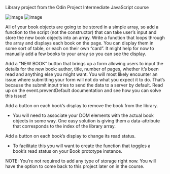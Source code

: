 Library project from the Odin Project Intermediate JavaScript course

![image](https://github.com/Melanie-J-Baker/Library-Project/assets/104843873/2d02d8e8-7515-4362-a7aa-4d184ceb2ced)
![image](https://github.com/Melanie-J-Baker/Library-Project/assets/104843873/38e950ef-664d-4a58-b79a-ccaf904b21f9)

All of your book objects are going to be stored in a simple array, so add a function to the script (not the constructor) that can take user’s input and store the new book objects into an array. Write a function that loops through the array and displays each book on the page. You can display them in some sort of table, or each on their own “card”. It might help for now to manually add a few books to your array so you can see the display.

Add a “NEW BOOK” button that brings up a form allowing users to input the details for the new book: author, title, number of pages, whether it’s been read and anything else you might want. You will most likely encounter an issue where submitting your form will not do what you expect it to do. That’s because the submit input tries to send the data to a server by default. Read up on the event.preventDefault documentation and see how you can solve this issue!

Add a button on each book’s display to remove the book from the library.
- You will need to associate your DOM elements with the actual book objects in some way. One easy solution is giving them a data-attribute that corresponds to the index of the library array.

Add a button on each book’s display to change its read status.
- To facilitate this you will want to create the function that toggles a book’s read status on your Book prototype instance.

NOTE: You’re not required to add any type of storage right now. You will have the option to come back to this project later on in the course.
